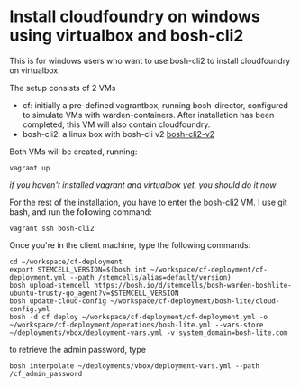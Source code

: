 # Install cloudfoundry on windows using virtualbox and bosh-cli2

This is for windows users who want to use bosh-cli2 to install cloudfoundry on virtualbox. 


The setup consists of 2 VMs
- cf: initially a pre-defined vagrantbox, running bosh-director, configured to simulate VMs with warden-containers. After installation has been completed, this VM will also contain cloudfoundry.  
- bosh-cli2: a linux box with bosh-cli v2 [bosh-cli2-v2](https://bosh.io/docs/cli-v2)


Both VMs will be created, running:
```
vagrant up
```

*if you haven't installed vagrant and virtualbox yet, you should do it now*

For the rest of the installation, you have to enter the bosh-cli2 VM. I use git bash, and run the following command: 

```
vagrant ssh bosh-cli2
```
Once you're in the client machine, type the following commands:
```
cd ~/workspace/cf-deployment
export STEMCELL_VERSION=$(bosh int ~/workspace/cf-deployment/cf-deployment.yml --path /stemcells/alias=default/version)
bosh upload-stemcell https://bosh.io/d/stemcells/bosh-warden-boshlite-ubuntu-trusty-go_agent?v=$STEMCELL_VERSION
bosh update-cloud-config ~/workspace/cf-deployment/bosh-lite/cloud-config.yml
bosh -d cf deploy ~/workspace/cf-deployment/cf-deployment.yml -o ~/workspace/cf-deployment/operations/bosh-lite.yml --vars-store ~/deployments/vbox/deployment-vars.yml -v system_domain=bosh-lite.com
```
to retrieve the admin password, type
```
bosh interpolate ~/deployments/vbox/deployment-vars.yml --path /cf_admin_password
